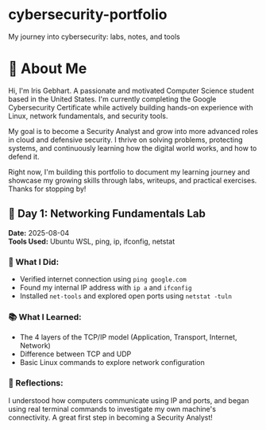 # cybersecurity-portfolio
My journey into cybersecurity: labs, notes, and tools
# 👋 About Me

Hi, I'm Iris Gebhart. A passionate and motivated Computer Science student based in the United States. I'm currently completing the Google Cybersecurity Certificate while actively building hands-on experience with Linux, network fundamentals, and security tools.

My goal is to become a Security Analyst and grow into more advanced roles in cloud and defensive security. I thrive on solving problems, protecting systems, and continuously learning how the digital world works, and how to defend it.

Right now, I'm building this portfolio to document my learning journey and showcase my growing skills through labs, writeups, and practical exercises. Thanks for stopping by!

## 🧪 Day 1: Networking Fundamentals Lab

**Date:** 2025-08-04  
**Tools Used:** Ubuntu WSL, ping, ip, ifconfig, netstat  

### 🔧 What I Did:
- Verified internet connection using `ping google.com`
- Found my internal IP address with `ip a` and `ifconfig`
- Installed `net-tools` and explored open ports using `netstat -tuln`

### 📚 What I Learned:
- The 4 layers of the TCP/IP model (Application, Transport, Internet, Network)
- Difference between TCP and UDP
- Basic Linux commands to explore network configuration

### 🧠 Reflections:
I understood how computers communicate using IP and ports, and began using real terminal commands to investigate my own machine's connectivity. A great first step in becoming a Security Analyst!
